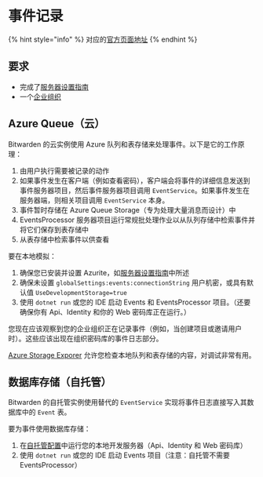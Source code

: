 # 事件记录

{% hint style="info" %}
对应的[官方页面地址](https://contributing.bitwarden.com/docs/server/events)
{% endhint %}

## 要求 <a href="#requirements" id="requirements"></a>

* 完成了[服务器设置指南](guide.md)
* 一个[企业组织](https://help.ppgg.in/organizations/organizations#types-of-organizations)

## Azure Queue（云） <a href="#azure-queue-cloud" id="azure-queue-cloud"></a>

Bitwarden 的云实例使用 Azure 队列和表存储来处理事件。以下是它的工作原理：

1. 由用户执行需要被记录的动作
2. 如果事件发生在客户端（例如查看密码），客户端会将事件的详细信息发送到事件服务器项目，然后事件服务器项目调用 `EventService`。如果事件发生在服务器端，则相关项目调用 `EventService` 本身。
3. 事件暂时存储在 Azure Queue Storage（专为处理大量消息而设计）中
4. EventsProcessor 服务器项目运行常规批处理作业以从队列存储中检索事件并将它们保存到表存储中
5. 从表存储中检索事件以供查看

要在本地模拟：

1. 确保您已安装并设置 Azurite，如[服务器设置指南](guide.md#azurite)中所述
2. 确保未设置 `globalSettings:events:connectionString` 用户机密，或具有默认值 `UseDevelopmentStorage=true`
3. 使用 `dotnet run` 或您的 IDE 启动 Events 和 EventsProcessor 项目。（还要确保你有 Api、Identity 和你的 Web 密码库正在运行。）

您现在应该观察到您的企业组织正在记录事件（例如，当创建项目或邀请用户时）。这些应该出现在组织密码库的事件日志部分。

[Azure Storage Exporer](https://learn.microsoft.com/zh-cn/azure/vs-azure-tools-storage-manage-with-storage-explorer) 允许您检查本地队列和表存储的内容，对调试非常有用。

## 数据库存储（自托管） <a href="#database-storage-self-hosted" id="database-storage-self-hosted"></a>

Bitwarden 的自托管实例使用替代的 `EventService` 实现将事件日志直接写入其数据库中的 `Event` 表。

要为事件使用数据库存储：

1. 在[自托管配置](self-hosted.md)中运行您的本地开发服务器（Api、Identity 和 Web 密码库）
2. 使用 `dotnet run` 或您的 IDE 启动 Events 项目（注意：自托管不需要 EventsProcessor）
